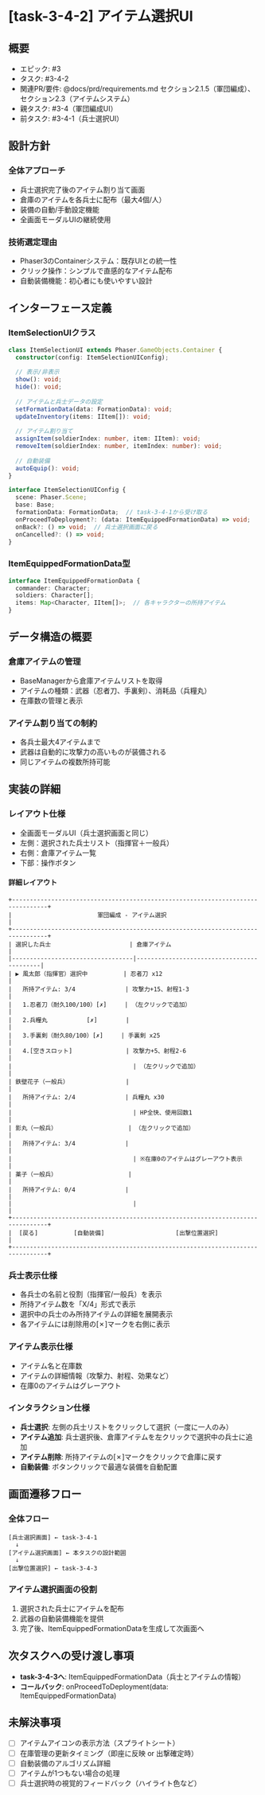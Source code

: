 # [task-3-4-2] アイテム選択UI

## 概要
- エピック: #3
- タスク: #3-4-2
- 関連PR/要件: @docs/prd/requirements.md セクション2.1.5（軍団編成）、セクション2.3（アイテムシステム）
- 親タスク: #3-4（軍団編成UI）
- 前タスク: #3-4-1（兵士選択UI）

## 設計方針

### 全体アプローチ
- 兵士選択完了後のアイテム割り当て画面
- 倉庫のアイテムを各兵士に配布（最大4個/人）
- 装備の自動/手動設定機能
- 全画面モーダルUIの継続使用

### 技術選定理由
- Phaser3のContainerシステム：既存UIとの統一性
- クリック操作：シンプルで直感的なアイテム配布
- 自動装備機能：初心者にも使いやすい設計

## インターフェース定義

### ItemSelectionUIクラス
```typescript
class ItemSelectionUI extends Phaser.GameObjects.Container {
  constructor(config: ItemSelectionUIConfig);
  
  // 表示/非表示
  show(): void;
  hide(): void;
  
  // アイテムと兵士データの設定
  setFormationData(data: FormationData): void;
  updateInventory(items: IItem[]): void;
  
  // アイテム割り当て
  assignItem(soldierIndex: number, item: IItem): void;
  removeItem(soldierIndex: number, itemIndex: number): void;
  
  // 自動装備
  autoEquip(): void;
}

interface ItemSelectionUIConfig {
  scene: Phaser.Scene;
  base: Base;
  formationData: FormationData;  // task-3-4-1から受け取る
  onProceedToDeployment?: (data: ItemEquippedFormationData) => void;
  onBack?: () => void;  // 兵士選択画面に戻る
  onCancelled?: () => void;
}
```

### ItemEquippedFormationData型
```typescript
interface ItemEquippedFormationData {
  commander: Character;
  soldiers: Character[];
  items: Map<Character, IItem[]>;  // 各キャラクターの所持アイテム
}
```

## データ構造の概要

### 倉庫アイテムの管理
- BaseManagerから倉庫アイテムリストを取得
- アイテムの種類：武器（忍者刀、手裏剣）、消耗品（兵糧丸）
- 在庫数の管理と表示

### アイテム割り当ての制約
- 各兵士最大4アイテムまで
- 武器は自動的に攻撃力の高いものが装備される
- 同じアイテムの複数所持可能

## 実装の詳細

### レイアウト仕様
- 全画面モーダルUI（兵士選択画面と同じ）
- 左側：選択された兵士リスト（指揮官＋一般兵）
- 右側：倉庫アイテム一覧
- 下部：操作ボタン

#### 詳細レイアウト
```
+--------------------------------------------------------------------------------+
|                        軍団編成 - アイテム選択                                  |
+--------------------------------------------------------------------------------+
| 選択した兵士                      | 倉庫アイテム                               |
|----------------------------------|-------------------------------------------|
| ▶ 風太郎（指揮官）選択中          | 忍者刀 x12                                |
|   所持アイテム: 3/4              | 攻撃力+15、射程1-3                         |
|   1.忍者刀（耐久100/100）[✗]     | （左クリックで追加）                       |
|   2.兵糧丸           [✗]        |                                           |
|   3.手裏剣（耐久80/100）[✗]     | 手裏剣 x25                                |
|   4.[空きスロット]               | 攻撃力+5、射程2-6                          |
|                                  | （左クリックで追加）                       |
| 鉄壁花子（一般兵）                |                                           |
|   所持アイテム: 2/4              | 兵糧丸 x30                                |
|                                  | HP全快、使用回数1                          |
| 影丸（一般兵）                    | （左クリックで追加）                       |
|   所持アイテム: 3/4              |                                           |
|                                  | ※在庫0のアイテムはグレーアウト表示         |
| 薬子（一般兵）                    |                                           |
|   所持アイテム: 0/4              |                                           |
|                                  |                                           |
+--------------------------------------------------------------------------------+
|  [戻る]          [自動装備]                    [出撃位置選択]                    |
+--------------------------------------------------------------------------------+
```

### 兵士表示仕様
- 各兵士の名前と役割（指揮官/一般兵）を表示
- 所持アイテム数を「X/4」形式で表示
- 選択中の兵士のみ所持アイテムの詳細を展開表示
- 各アイテムには削除用の[✗]マークを右側に表示

### アイテム表示仕様
- アイテム名と在庫数
- アイテムの詳細情報（攻撃力、射程、効果など）
- 在庫0のアイテムはグレーアウト

### インタラクション仕様
- **兵士選択**: 左側の兵士リストをクリックして選択（一度に一人のみ）
- **アイテム追加**: 兵士選択後、倉庫アイテムを左クリックで選択中の兵士に追加
- **アイテム削除**: 所持アイテムの[✗]マークをクリックで倉庫に戻す
- **自動装備**: ボタンクリックで最適な装備を自動配置

## 画面遷移フロー

### 全体フロー
```
[兵士選択画面] ← task-3-4-1
  ↓
[アイテム選択画面] ← 本タスクの設計範囲
  ↓
[出撃位置選択] ← task-3-4-3
```

### アイテム選択画面の役割
1. 選択された兵士にアイテムを配布
2. 武器の自動装備機能を提供
3. 完了後、ItemEquippedFormationDataを生成して次画面へ

## 次タスクへの受け渡し事項
- **task-3-4-3へ**: ItemEquippedFormationData（兵士とアイテムの情報）
- **コールバック**: onProceedToDeployment(data: ItemEquippedFormationData)

## 未解決事項
- [ ] アイテムアイコンの表示方法（スプライトシート）
- [ ] 在庫管理の更新タイミング（即座に反映 or 出撃確定時）
- [ ] 自動装備のアルゴリズム詳細
- [ ] アイテムが1つもない場合の処理
- [ ] 兵士選択時の視覚的フィードバック（ハイライト色など）